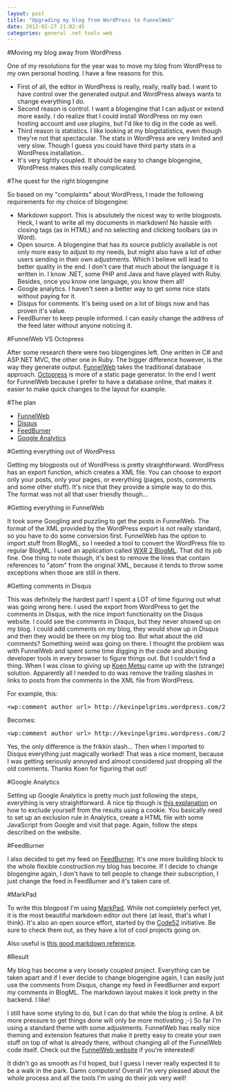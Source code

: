 ```yaml
---
layout: post
title: "Upgrading my blog from WordPress to FunnelWeb"
date: 2012-02-27 21:02:45
categories: general .net tools web
---
```

#Moving my blog away from WordPress

One of my resolutions for the year was to move my blog from WordPress to my own personal hosting. I have a few reasons for this.

* First of all, the editor in WordPress is really, really, really bad. I want to have control over the generated output and WordPress always wants to change everything I do.
* Second reason is control. I want a blogengine that I can adjust or extend more easily. I do realize that I could install WordPress on my own hosting account and use plugins, but I'd like to dig in the code as well.
* Third reason is statistics. I like looking at my blogstatistics, even though they're not that spectacular. The stats in WordPress are very limited and very slow. Though I guess you could have third party stats in a WordPress installation..
* It's very tightly coupled. It should be easy to change blogengine, WordPress makes this really complicated.

#The quest for the right blogengine

So based on my "complaints" about WordPress, I made the following requirements for my choice of blogengine:

* Markdown support. This is absolutely the nicest way to write blogposts. Heck, I want to write all my documents in markdown! No hassle with closing tags (as in HTML) and no selecting and clicking toolbars (as in Word).
* Open source. A blogengine that has its source publicly available is not only more easy to adjust to my needs, but might also have a lot of other users sending in their own adjustments. Which I believe will lead to better quality in the end. I don't care that much about the language it is written in. I know .NET, some PHP and Java and have played with Ruby. Besides, once you know one language, you know them all!
* Google analytics. I haven't seen a better way to get some nice stats without paying for it.
* Disqus for comments. It's being used on a lot of blogs now and has proven it's value.
* FeedBurner to keep people informed. I can easily change the address of the feed later without anyone noticing it.

#FunnelWeb VS Octopress

After some research there were two blogengines left. One written in C# and ASP.NET MVC, the other one in Ruby. The bigger difference however, is the way they generate output. [FunnelWeb](http://www.funnelweblog.com/) takes the traditional database approach. [Octopress](http://octopress.org/) is more of a static page generator. In the end I went for FunnelWeb because I prefer to have a database online, that makes it easier to make quick changes to the layout for example.

#The plan

* [FunnelWeb](http://www.funnelweblog.com/)
* [Disqus](http://disqus.com)
* [FeedBurner](http://feedburner.google.com/)
* [Google Analytics](http://www.google.com/analytics/)

#Getting everything out of WordPress

Getting my blogposts out of WordPress is pretty straightforward. WordPress has an export function, which creates a XML file. You can choose to export only your posts, only your pages, or everything (pages, posts, comments and some other stuff). It's nice that they provide a simple way to do this. The format was not all that user friendly though...

#Getting everything in FunnelWeb

It took some Googling and puzzling to get the posts in FunnelWeb. The format of the XML provided by the WordPress export is not really standard, so you have to do some conversion first. FunnelWeb has the option to import stuff from BlogML, so I needed a tool to convert the WordPress file to regular BlogML. I used an application called [WXR 2 BlogML](http://www.visualsoftware.net/Blog/post/2009/10/27/WordPress-eXtended-RSS-to-BlogMl-converter-WXR-2-BlogML.aspx). That did its job fine. One thing to note though, it's best to remove the lines that contain references to "atom" from the original XML, because it tends to throw some exceptions when those are still in there.

#Getting comments in Disqus

This was definitely the hardest part! I spent a LOT of time figuring out what was going wrong here. I used the export from WordPress to get the comments in Disqus, with the nice import functionality on the Disqus website. I could see the comments in Disqus, but they never showed up on my blog. I could add comments on my blog, they would show up in Disqus and then they would be there on my blog too. But what about the old comments? Something weird was going on there. I thought the problem was with FunnelWeb and spent some time digging in the code and abusing developer tools in every browser to figure things out. But I couldn't find a thing. When I was close to giving up [Koen Metsu](http://koenmetsu.com/) came up with the (strange) solution. Apparently all I needed to do was remove the trailing slashes in links to posts from the comments in the XML file from WordPress.

For example, this:
<pre class="prettyprint">
&lt;wp:comment_author_url&gt; http://kevinpelgrims.wordpress.com/2010/04/27/powershell-2-0-background-jobs/ &lt;/wp:comment_author_url&gt;
</pre>

Becomes:
<pre class="prettyprint">
&lt;wp:comment_author_url&gt; http://kevinpelgrims.wordpress.com/2010/04/27/powershell-2-0-background-jobs &lt;/wp:comment_author_url&gt;
</pre>

Yes, the only difference is the frikkin slash... Then when I imported to Disqus everything just magically worked! That was a nice moment, because I was getting seriously annoyed and almost considered just dropping all the old comments. Thanks Koen for figuring that out!

#Google Analytics

Setting up Google Analytics is pretty much just following the steps, everything is very straightforward. A nice tip though is [this explanation](http://aijazansari.com/2011/12/20/excluding-yourself-from-google-analytics/) on how to exclude yourself from the results using a cookie. You basically need to set up an exclusion rule in Analytics, create a HTML file with some JavaScript from Google and visit that page. Again, follow the steps described on the website.

#FeedBurner

I also decided to get my feed on [FeedBurner](http://feedburner.google.com/). It's one more building block to the whole flexible construction my blog has become. If I decide to change blogengine again, I don't have to tell people to change their subscription, I just change the feed in FeedBurner and it's taken care of.

#MarkPad

To write this blogpost I'm using [MarkPad](http://code52.org/DownmarkerWPF/). While not completely perfect yet, it is the most beautiful markdown editor out there (at least, that's what I think). It's also an open source effort, started by the [Code52](http://code52.org/) initiative. Be sure to check them out, as they have a lot of cool projects going on.

Also useful is [this good markdown reference](http://daringfireball.net/projects/markdown/syntax).

#Result

My blog has become a very loosely coupled project. Everything can be taken apart and if I ever decide to change blogengine again, I can easily just use the comments from Disqus, change my feed in FeedBurner and export my comments in BlogML. The markdown layout makes it look pretty in the backend. I like!

I still have some styling to do, but I can do that while the blog is online. A bit more pressure to get things done will only be more motivating ;-) So far I'm using a standard theme with some adjustments. FunnelWeb has really nice theming and extension features that make it pretty easy to create your own stuff on top of what is already there, without changing all of the FunnelWeb code itself. Check out the [FunnelWeb website](http://www.funnelweblog.com/) if you're interested!

It didn't go as smooth as I'd hoped, but I guess I never really expected it to be a walk in the park. Damn computers! Overall I'm very pleased about the whole process and all the tools I'm using do their job very well!
